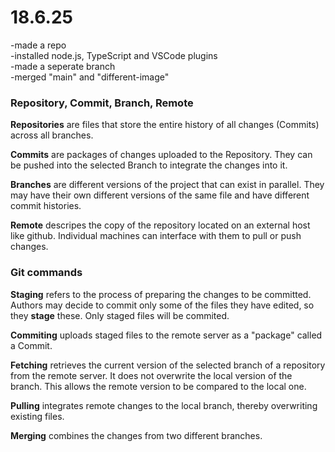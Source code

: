 # 18.6.25

-made a repo  
-installed node.js, TypeScript and VSCode plugins  
-made a seperate branch  
-merged "main" and "different-image"

### Repository, Commit, Branch, Remote
**Repositories** are files that store the entire history of all changes (Commits) across all branches.  

**Commits** are packages of changes uploaded to the Repository. They can be pushed into the selected Branch to integrate the changes into it.  

**Branches** are different versions of the project that can exist in parallel. They may have their own different versions of the same file and have different commit histories.  

**Remote** descripes the copy of the repository located on an external host like github. Individual machines can interface with them to pull or push changes.

### Git commands
**Staging** refers to the process of preparing the changes to be committed. Authors may decide to commit only some of the files they have edited, so they **stage** these. Only staged files will be commited.  

**Commiting** uploads staged files to the remote server as a "package" called a Commit.  

**Fetching** retrieves the current version of the selected branch of a repository from the remote server. It does not overwrite the local version of the branch. This allows the remote version to be compared to the local one.  

**Pulling** integrates remote changes to the local branch, thereby overwriting existing files.  

**Merging** combines the changes from two different branches.